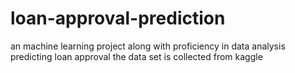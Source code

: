 # loan-approval-prediction
an machine learning project along with proficiency in data analysis predicting loan approval the data set is collected from kaggle
